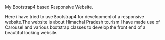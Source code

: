 My Bootstrap4 based Responsive Website.

Here i have tried to use Bootstrap4 for development of a responsive website.The website is about Himachal Pradesh tourism.I have made use of Carousel and various bootstrap classes to develop the front end of a beautiful looking website.
